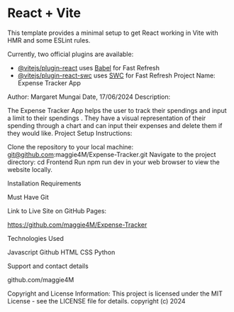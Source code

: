 # React + Vite

This template provides a minimal setup to get React working in Vite with HMR and some ESLint rules.

Currently, two official plugins are available:

- [@vitejs/plugin-react](https://github.com/vitejs/vite-plugin-react/blob/main/packages/plugin-react/README.md) uses [Babel](https://babeljs.io/) for Fast Refresh
- [@vitejs/plugin-react-swc](https://github.com/vitejs/vite-plugin-react-swc) uses [SWC](https://swc.rs/) for Fast Refresh
Project Name: Expense Tracker App

Author: Margaret Mungai Date, 17/06/2024 Description:

The Expense Tracker App helps the user to track their spendings and input a limit to their spendings . They have a visual representation of their spending through a chart and can input their expenses and delete them if they would like.
Project Setup Instructions:

Clone the repository to your local machine: git@github.com:maggie4M/Expense-Tracker.git Navigate to the project directory: cd Frontend Run npm run dev  in your web browser to view the website locally.

Installation Requirements

Must Have Git

Link to Live Site on GitHub Pages:

https://github.com/maggie4M/Expense-Tracker

Technologies Used

Javascript Github HTML CSS Python 

Support and contact details

github.com/maggie4M

Copyright and License Information: This project is licensed under the MIT License - see the LICENSE file for details. copyright (c) 2024
